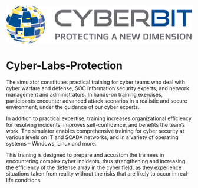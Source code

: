 ![alt text](https://github.com/sagikandleker/Cyber-Labs-Protection/blob/master/Images/color_logo.png)

# Cyber-Labs-Protection
The simulator constitutes practical training for cyber teams who deal with cyber warfare and defense, SOC information security experts, and network management and administrators. In hands-on training exercises, participants encounter advanced attack scenarios in a realistic and secure environment, under the guidance of our cyber experts.

In addition to practical expertise, training increases organizational efficiency for resolving incidents, improves self-confidence, and benefits the team’s work. The simulator enables comprehensive training for cyber security at various levels on IT and SCADA networks, and in a variety of operating systems – Windows, Linux and more.

This training is designed to prepare and accustom the trainees in encountering complex cyber incidents, thus strengthening and increasing the efficiency of the defense array in the cyber field, as they experience situations taken from reality without the risks that are likely to occur in real-life conditions.
